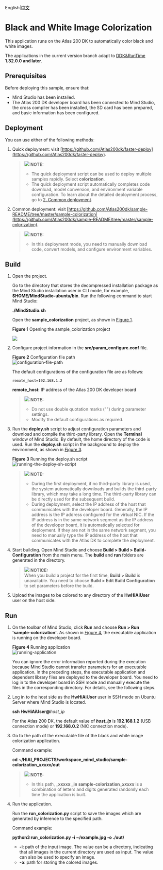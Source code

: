 English|[中文](Readme_cn.md)

# Black and White Image Colorization<a name="EN-US_TOPIC_0232649438"></a>

This application runs on the Atlas 200 DK to automatically color black and white images.

The applications in the current version branch adapt to  [DDK&RunTime](https://ascend.huawei.com/resources) **1.32.0.0 and later**.

## Prerequisites<a name="en-us_topic_0228461725_section137245294533"></a>

Before deploying this sample, ensure that:

-   Mind Studio  has been installed.
-   The Atlas 200 DK developer board has been connected to  Mind Studio, the cross compiler has been installed, the SD card has been prepared, and basic information has been configured.

## Deployment<a name="en-us_topic_0228461725_section412811285117"></a>

You can use either of the following methods:

1.  Quick deployment: visit  [https://github.com/Atlas200dk/faster-deploy](https://github.com/Atlas200dk/faster-deploy).

    >![](public_sys-resources/icon-note.gif) **NOTE:**   
    >-   The quick deployment script can be used to deploy multiple samples rapidly. Select  **colorization**.  
    >-   The quick deployment script automatically completes code download, model conversion, and environment variable configuration. To learn about the detailed deployment process, go to  [2. Common deployment](#en-us_topic_0228461725_li3208251440).  

2.  <a name="en-us_topic_0228461725_li3208251440"></a>Common deployment: visit  [https://github.com/Atlas200dk/sample-README/tree/master/sample-colorization](https://github.com/Atlas200dk/sample-README/tree/master/sample-colorization).

    >![](public_sys-resources/icon-note.gif) **NOTE:**   
    >-   In this deployment mode, you need to manually download code, convert models, and configure environment variables.  


## Build<a name="en-us_topic_0228461725_section3723145213347"></a>

1.  Open the project.

    Go to the directory that stores the decompressed installation package as the Mind Studio installation user in CLI mode, for example,  **$HOME/MindStudio-ubuntu/bin**. Run the following command to start Mind Studio:

    **./MindStudio.sh**

    Open the  **sample\_colorization**  project, as shown in  [Figure 1](#en-us_topic_0228461725_en-us_topic_0219108795_fig05481157171918).

    **Figure  1**  Opening the sample\_colorization project<a name="en-us_topic_0228461725_en-us_topic_0219108795_fig05481157171918"></a>  
    

    ![](figures/en-us_image_0219108999.png)

2.  Configure project information in the  **src/param\_configure.conf**  file.

    **Figure  2**  Configuration file path<a name="en-us_topic_0228461725_en-us_topic_0219108795_fig0391184062214"></a>  
    ![](figures/configuration-file-path.png "configuration-file-path")

    The default configurations of the configuration file are as follows:

    ```
    remote_host=192.168.1.2
    ```

    **remote\_host**: IP address of the Atlas 200 DK developer board

    >![](public_sys-resources/icon-note.gif) **NOTE:**   
    >-   Do not use double quotation marks \(""\) during parameter settings.  
    >-   Modify the default configurations as required.  

3.  Run the  **deploy.sh**  script to adjust configuration parameters and download and compile the third-party library. Open the  **Terminal**  window of Mind Studio. By default, the home directory of the code is used. Run the  **deploy.sh**  script in the background to deploy the environment, as shown in  [Figure 3](#en-us_topic_0228461725_en-us_topic_0219108795_fig63536151461).

    **Figure  3**  Running the deploy.sh script<a name="en-us_topic_0228461725_en-us_topic_0219108795_fig63536151461"></a>  
    ![](figures/running-the-deploy-sh-script.png "running-the-deploy-sh-script")

    >![](public_sys-resources/icon-note.gif) **NOTE:**   
    >-   During the first deployment, if no third-party library is used, the system automatically downloads and builds the third-party library, which may take a long time. The third-party library can be directly used for the subsequent build.  
    >-   During deployment, select the IP address of the host that communicates with the developer board. Generally, the IP address is the IP address configured for the virtual NIC. If the IP address is in the same network segment as the IP address of the developer board, it is automatically selected for deployment. If they are not in the same network segment, you need to manually type the IP address of the host that communicates with the Atlas DK to complete the deployment.  

4.  Start building. Open Mind Studio and choose  **Build \> Build \> Build-Configuration**  from the main menu. The  **build**  and  **run**  folders are generated in the directory.

    >![](public_sys-resources/icon-notice.gif) **NOTICE:**   
    >When you build a project for the first time,  **Build \> Build**  is unavailable. You need to choose  **Build \> Edit Build Configuration**  to set parameters before the build.  

5.  Upload the images to be colored to any directory of the  **HwHiAiUser**  user on the host side.

## Run<a name="en-us_topic_0228461725_section1620073406"></a>

1.  On the toolbar of Mind Studio, click  **Run**  and choose  **Run \> Run 'sample-colorization'**. As shown in  [Figure 4](#en-us_topic_0228461725_en-us_topic_0219108795_fig18918132273612), the executable application is running on the developer board.

    **Figure  4**  Running application<a name="en-us_topic_0228461725_en-us_topic_0219108795_fig18918132273612"></a>  
    ![](figures/running-application.png "running-application")

    You can ignore the error information reported during the execution because Mind Studio cannot transfer parameters for an executable application. In the preceding steps, the executable application and dependent library files are deployed to the developer board. You need to log in to the developer board in SSH mode and manually execute the files in the corresponding directory. For details, see the following steps.

2.  Log in to the host side as the  **HwHiAiUser**  user in SSH mode on Ubuntu Server where  Mind Studio  is located.

    **ssh HwHiAiUser@**_host\_ip_

    For the Atlas 200 DK, the default value of  _**host\_ip**_  is  **192.168.1.2**  \(USB connection mode\) or  **192.168.0.2**  \(NIC connection mode\).

3.  Go to the path of the executable file of the black and white image colorization application.

    Command example:

    **cd \~/HIAI\_PROJECTS/workspace\_mind\_studio/sample-colorization\__xxxxx_/out**

    >![](public_sys-resources/icon-note.gif) **NOTE:**   
    >-   In this path,  _**xxxxx **_in** sample-colorization\__xxxxx_**  is a combination of letters and digits generated randomly each time the application is built.  

4.  Run the application.

    Run the  **run\_colorization.py**  script to save the images which are generated by inference to the specified path.

    Command example:

    **python3 run\_colorization.py -i \~/example.jpg -o ./out/**

    -   **-i**: path of the input image. The value can be a directory, indicating that all images in the current directory are used as input. The value can also be used to specify an image.
    -   **-o**: path for storing the colored images.


